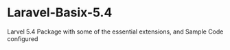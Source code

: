 # Laravel-Basix-5.4
Larvel 5.4 Package with some of the essential extensions, and Sample Code configured
